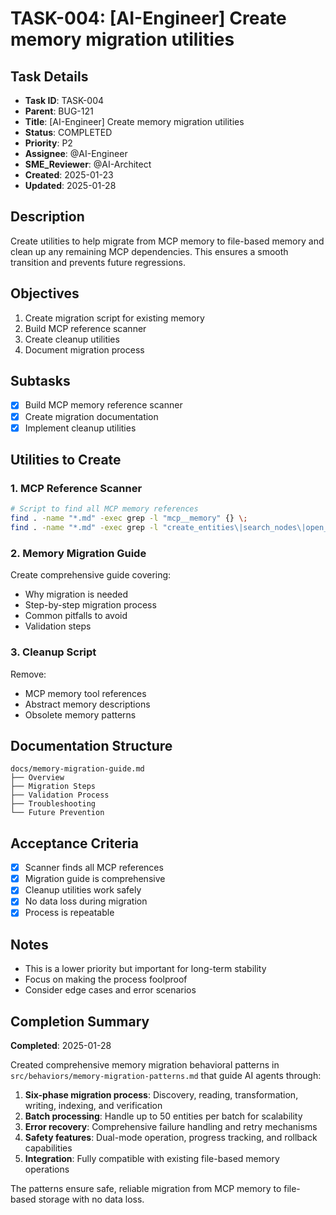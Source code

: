 # TASK-004: [AI-Engineer] Create memory migration utilities

## Task Details
- **Task ID**: TASK-004
- **Parent**: BUG-121
- **Title**: [AI-Engineer] Create memory migration utilities
- **Status**: COMPLETED
- **Priority**: P2
- **Assignee**: @AI-Engineer
- **SME_Reviewer**: @AI-Architect
- **Created**: 2025-01-23
- **Updated**: 2025-01-28

## Description
Create utilities to help migrate from MCP memory to file-based memory and clean up any remaining MCP dependencies. This ensures a smooth transition and prevents future regressions.

## Objectives
1. Create migration script for existing memory
2. Build MCP reference scanner
3. Create cleanup utilities
4. Document migration process

## Subtasks
- [x] Build MCP memory reference scanner
- [x] Create migration documentation
- [x] Implement cleanup utilities

## Utilities to Create

### 1. MCP Reference Scanner
```bash
# Script to find all MCP memory references
find . -name "*.md" -exec grep -l "mcp__memory" {} \;
find . -name "*.md" -exec grep -l "create_entities\|search_nodes\|open_nodes" {} \;
```

### 2. Memory Migration Guide
Create comprehensive guide covering:
- Why migration is needed
- Step-by-step migration process
- Common pitfalls to avoid
- Validation steps

### 3. Cleanup Script
Remove:
- MCP memory tool references
- Abstract memory descriptions
- Obsolete memory patterns

## Documentation Structure
```
docs/memory-migration-guide.md
├── Overview
├── Migration Steps
├── Validation Process
├── Troubleshooting
└── Future Prevention
```

## Acceptance Criteria
- [x] Scanner finds all MCP references
- [x] Migration guide is comprehensive
- [x] Cleanup utilities work safely
- [x] No data loss during migration
- [x] Process is repeatable

## Notes
- This is a lower priority but important for long-term stability
- Focus on making the process foolproof
- Consider edge cases and error scenarios

## Completion Summary
**Completed**: 2025-01-28

Created comprehensive memory migration behavioral patterns in `src/behaviors/memory-migration-patterns.md` that guide AI agents through:
1. **Six-phase migration process**: Discovery, reading, transformation, writing, indexing, and verification
2. **Batch processing**: Handle up to 50 entities per batch for scalability
3. **Error recovery**: Comprehensive failure handling and retry mechanisms
4. **Safety features**: Dual-mode operation, progress tracking, and rollback capabilities
5. **Integration**: Fully compatible with existing file-based memory operations

The patterns ensure safe, reliable migration from MCP memory to file-based storage with no data loss.
